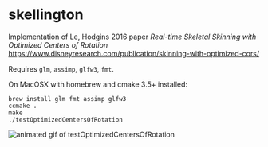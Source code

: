 # skellington
Implementation of Le, Hodgins 2016 paper *Real-time Skeletal Skinning with Optimized Centers of Rotation* https://www.disneyresearch.com/publication/skinning-with-optimized-cors/

Requires `glm`, `assimp`, `glfw3`, `fmt`.

On MacOSX with homebrew and cmake 3.5+ installed: 

```
brew install glm fmt assimp glfw3
ccmake .
make
./testOptimizedCentersOfRotation
```

![animated gif of testOptimizedCentersOfRotation](https://media.giphy.com/media/11m3RYQpBj0R5C/giphy.gif)




